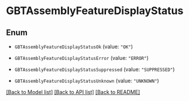 # GBTAssemblyFeatureDisplayStatus

## Enum


* `GBTAssemblyFeatureDisplayStatusOk` (value: `"OK"`)

* `GBTAssemblyFeatureDisplayStatusError` (value: `"ERROR"`)

* `GBTAssemblyFeatureDisplayStatusSuppressed` (value: `"SUPPRESSED"`)

* `GBTAssemblyFeatureDisplayStatusUnknown` (value: `"UNKNOWN"`)


[[Back to Model list]](../README.md#documentation-for-models) [[Back to API list]](../README.md#documentation-for-api-endpoints) [[Back to README]](../README.md)


